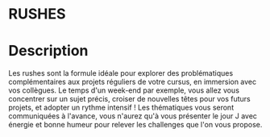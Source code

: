 # RUSHES

# Description

  Les rushes sont la formule idéale pour explorer des problématiques complémentaires aux projets réguliers de votre cursus, en immersion avec vos collègues. Le temps d'un week-end par exemple, vous allez vous concentrer sur un sujet précis, croiser de nouvelles têtes pour vos futurs projets, et adopter un rythme intensif ! Les thématiques vous seront communiquées à l'avance, vous n'aurez qu'à vous présenter le jour J avec énergie et bonne humeur pour relever les challenges que l'on vous propose.
